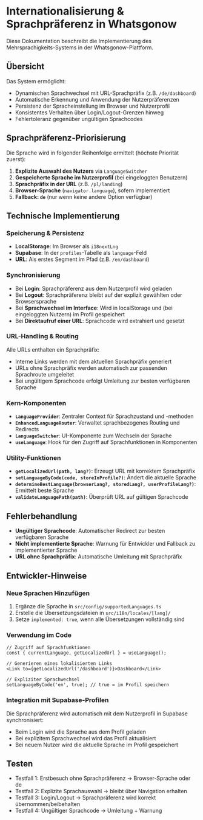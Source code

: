 
# Internationalisierung & Sprachpräferenz in Whatsgonow

Diese Dokumentation beschreibt die Implementierung des Mehrsprachigkeits-Systems in der Whatsgonow-Plattform.

## Übersicht

Das System ermöglicht:
- Dynamischen Sprachwechsel mit URL-Sprachpräfix (z.B. `/de/dashboard`)
- Automatische Erkennung und Anwendung der Nutzerpräferenzen
- Persistenz der Spracheinstellung im Browser und Nutzerprofil
- Konsistentes Verhalten über Login/Logout-Grenzen hinweg
- Fehlertoleranz gegenüber ungültigen Sprachcodes

## Sprachpräferenz-Priorisierung

Die Sprache wird in folgender Reihenfolge ermittelt (höchste Priorität zuerst):

1. **Explizite Auswahl des Nutzers** via `LanguageSwitcher`
2. **Gespeicherte Sprache im Nutzerprofil** (bei eingeloggten Benutzern)
3. **Sprachpräfix in der URL** (z.B. `/pl/landing`)
4. **Browser-Sprache** (`navigator.language`), sofern implementiert
5. **Fallback: `de`** (nur wenn keine andere Option verfügbar)

## Technische Implementierung

### Speicherung & Persistenz

- **LocalStorage**: Im Browser als `i18nextLng`
- **Supabase**: In der `profiles`-Tabelle als `language`-Feld
- **URL**: Als erstes Segment im Pfad (z.B. `/en/dashboard`)

### Synchronisierung

- Bei **Login**: Sprachpräferenz aus dem Nutzerprofil wird geladen
- Bei **Logout**: Sprachpräferenz bleibt auf der explizit gewählten oder Browsersprache
- Bei **Sprachwechsel im Interface**: Wird in localStorage und (bei eingeloggten Nutzern) im Profil gespeichert
- Bei **Direktaufruf einer URL**: Sprachcode wird extrahiert und gesetzt

### URL-Handling & Routing

Alle URLs enthalten ein Sprachpräfix:
- Interne Links werden mit dem aktuellen Sprachpräfix generiert
- URLs ohne Sprachpräfix werden automatisch zur passenden Sprachroute umgeleitet
- Bei ungültigem Sprachcode erfolgt Umleitung zur besten verfügbaren Sprache

### Kern-Komponenten

- **`LanguageProvider`**: Zentraler Context für Sprachzustand und -methoden
- **`EnhancedLanguageRouter`**: Verwaltet sprachbezogenes Routing und Redirects
- **`LanguageSwitcher`**: UI-Komponente zum Wechseln der Sprache
- **`useLanguage`**: Hook für den Zugriff auf Sprachfunktionen in Komponenten

### Utility-Funktionen

- **`getLocalizedUrl(path, lang?)`**: Erzeugt URL mit korrektem Sprachpräfix
- **`setLanguageByCode(code, storeInProfile?)`**: Ändert die aktuelle Sprache
- **`determineBestLanguage(browserLang?, storedLang?, userProfileLang?)`**: Ermittelt beste Sprache
- **`validateLanguagePath(path)`**: Überprüft URL auf gültigen Sprachcode

## Fehlerbehandlung

- **Ungültiger Sprachcode**: Automatischer Redirect zur besten verfügbaren Sprache
- **Nicht implementierte Sprache**: Warnung für Entwickler und Fallback zu implementierter Sprache
- **URL ohne Sprachpräfix**: Automatische Umleitung mit Sprachpräfix

## Entwickler-Hinweise

### Neue Sprachen Hinzufügen

1. Ergänze die Sprache in `src/config/supportedLanguages.ts`
2. Erstelle die Übersetzungsdateien in `src/i18n/locales/[lang]/`
3. Setze `implemented: true`, wenn alle Übersetzungen vollständig sind

### Verwendung im Code

```tsx
// Zugriff auf Sprachfunktionen
const { currentLanguage, getLocalizedUrl } = useLanguage();

// Generieren eines lokalisierten Links
<Link to={getLocalizedUrl('/dashboard')}>Dashboard</Link>

// Expliziter Sprachwechsel
setLanguageByCode('en', true); // true = im Profil speichern
```

### Integration mit Supabase-Profilen

Die Sprachpräferenz wird automatisch mit dem Nutzerprofil in Supabase synchronisiert:
- Beim Login wird die Sprache aus dem Profil geladen
- Bei explizitem Sprachwechsel wird das Profil aktualisiert
- Bei neuem Nutzer wird die aktuelle Sprache im Profil gespeichert

## Testen

- Testfall 1: Erstbesuch ohne Sprachpräferenz → Browser-Sprache oder de
- Testfall 2: Explizite Sprachauswahl → bleibt über Navigation erhalten
- Testfall 3: Login/Logout → Sprachpräferenz wird korrekt übernommen/beibehalten
- Testfall 4: Ungültiger Sprachcode → Umleitung + Warnung
